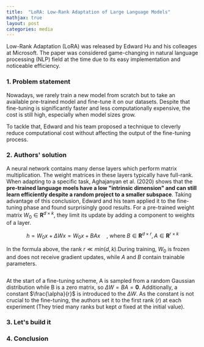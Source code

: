 ```yaml
---
title:  "LoRA: Low-Rank Adaptation of Large Language Models"
mathjax: true
layout: post
categories: media
---
```


Low-Rank Adaptation (LoRA) was released by Edward Hu and his colleages at Microsoft. The paper was considered game-changing in natural language processing (NLP) field at the time due to its easy implementation and noticeable efficiency.

### 1. Problem statement 

Nowadays, we rarely train a new model from scratch but to take an available pre-trained model and fine-tune it on our datasets. Despite that fine-tuning is significantly faster and less computationally expensive, the cost is still high, especially when model sizes grow. 

To tackle that, Edward and his team proposed a technique to cleverly reduce computational cost without affecting the output of the fine-tuning process. 

### 2. Authors' solution

A neural network contains many dense layers which perform matrix multiplication. The weight matrices in these layers typically have full-rank. When adapting to a specific task, Aghajanyan et al. (2020) shows that the **pre-trained language moels have a low "intrinsic dimension" and can still learn efficiently despite a random project to a smaller subspace**. Taking advantage of this conclusion, Edward and his team applied it to the fine-tuning phase and found surprisingly good results. For a pre-trained weight matrix $W_0 \in \mathbf{R}^{d \times k}$, they limit its update by adding a component to weights of a layer. 

$$h = W_0 x + \Delta W x = W_0x + BAx \quad \text{, where } B \in \mathbf{R}^{d \times r}, A \in \mathbf{R}^{r \times k}$$

In the formula above, the rank $r \ll min(d, k)$.During training, $W_0$ is frozen and does not receive gradient updates, while $A$ and $B$ contain trainable parameters. 

<figure style="text-align: center">
<img src="https://media.datacamp.com/legacy/v1705430151/image4_b814637cd2.png" alt="">
</figure>

At the start of a fine-tuning scheme, A is sampled from a random Gaussian distribution while B is a zero matrix, so $\Delta W = BA = \mathbf{0}$. Additionally, a constant $\frac{\alpha}{r}$ is introduced to the $\Delta W$. As the constant is not crucial to the fine-tuning, the authors set it to the first rank ($r$) at each experiment (They tried many ranks but kept $\alpha$ fixed at the initial value). 

### 3. Let's build it

### 4. Conclusion



